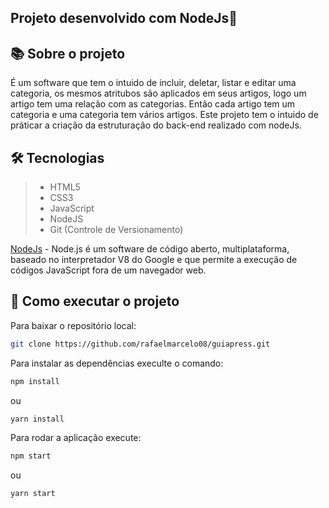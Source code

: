 ## Projeto desenvolvido com NodeJs🚀

## 📚 Sobre o projeto
<div>
  <p>
    É um software que tem o intuido de incluir, deletar, listar e editar uma categoria, os mesmos atritubos são aplicados em seus artigos, logo um artigo tem uma relação com as categorias.
    Então cada artigo tem um categoria e uma categoria tem vários artigos.
    Este projeto tem o intuido de práticar a criação da estruturação do back-end realizado com nodeJs. 
  </p>
</div>

## 🛠 Tecnologias

> - HTML5 
> - CSS3
> - JavaScript
> - NodeJS
> - Git (Controle de Versionamento)

[NodeJs](https://nodejs.org/en/) - Node.js é um software de código aberto, multiplataforma, baseado no interpretador V8 do Google e que permite a execução de códigos JavaScript fora de um navegador web.

## 🚀 Como executar o projeto

Para baixar o repositório local: 

```bash
git clone https://github.com/rafaelmarcelo08/guiapress.git
```
Para instalar as dependências execulte o comando:

```bash
npm install
```
ou 
```bash
yarn install
```

Para rodar a aplicação execute:
```bash
npm start
```
ou 
```bash
yarn start
```
